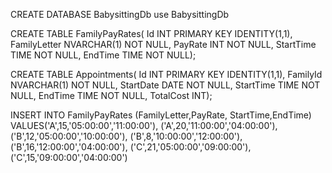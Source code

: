 CREATE DATABASE BabysittingDb
use BabysittingDb

CREATE TABLE FamilyPayRates(
	Id INT PRIMARY KEY IDENTITY(1,1),
	FamilyLetter NVARCHAR(1) NOT NULL,
	PayRate INT NOT NULL,
	StartTime TIME NOT NULL,
	EndTime TIME NOT NULL);


CREATE TABLE Appointments(
	Id INT PRIMARY KEY IDENTITY(1,1),
	FamilyId NVARCHAR(1) NOT NULL,
	StartDate DATE NOT NULL,
	StartTime TIME NOT NULL,
	EndTime TIME NOT NULL,
	TotalCost INT);

INSERT INTO FamilyPayRates (FamilyLetter,PayRate, StartTime,EndTime)
VALUES('A',15,'05:00:00','11:00:00'),
('A',20,'11:00:00','04:00:00'),
('B',12,'05:00:00','10:00:00'),
('B',8,'10:00:00','12:00:00'),
('B',16,'12:00:00','04:00:00'),
('C',21,'05:00:00','09:00:00'),
('C',15,'09:00:00','04:00:00')